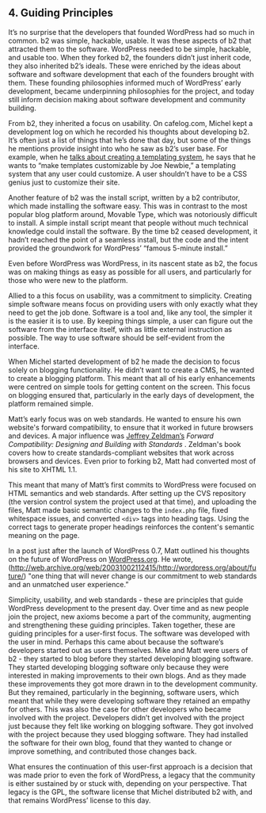 ## 4. Guiding Principles

It’s no surprise that the developers that founded WordPress had so much in common. b2 was simple, hackable, usable. It was these aspects of b2 that attracted them to the software. WordPress needed to be simple, hackable, and usable too. When they forked b2, the founders didn’t just inherit code, they also inherited b2’s ideals. These were enriched by the ideas about software and software development that each of the founders brought with them. These founding philosophies informed much of WordPress’ early development, became underpinning philosophies for the project, and today still inform decision making about software development and community building.

From b2, they inherited a focus on usability. On cafelog.com, Michel kept a development log on which he recorded his thoughts about developing b2. It’s often just a list of things that he’s done that day, but some of the things he mentions provide insight into who he saw as b2’s user base. For example, when he [talks about creating a templating system](http://cafelog.com/?p=30&tb=1), he says that he wants to “make templates customizable by Joe Newbie,” a templating system that any user could customize. A user shouldn’t have to be a CSS genius just to customize their site. 

 Another feature of b2 was the install script, written by a b2 contributor, which made installing the software easy. This was in contrast to the most popular blog platform around, Movable Type, which was notoriously difficult to install. A simple install script meant that people without much technical knowledge could install the software. By the time b2 ceased development, it hadn’t reached the point of a seamless install, but the code and the intent provided the groundwork for WordPress’ “famous 5-minute install.”

Even before WordPress was WordPress, in its nascent state as b2, the focus was on making things as easy as possible for all users, and particularly for those who were new to the platform. 

Allied to a this focus on usability, was a commitment to simplicity. Creating simple software means focus on providing users with only exactly what they need to get the job done. Software is a tool and, like any tool, the simpler it is the easier it is to use. By keeping things simple, a user can figure out the software from the interface itself, with as little external instruction as possible. The way to use software should be self-evident from the interface.

When Michel started development of b2 he made the decision to focus solely on blogging functionality. He didn’t want to create a CMS, he wanted to create a blogging platform. This meant that all of his early enhancements were centred on simple tools for getting content on the screen. This focus on blogging ensured that, particularly in the early days of development, the platform remained simple.  


Matt’s early focus was on web standards. He wanted to ensure his own website's forward compatibility, to ensure that it worked in future browsers and devices. A major influence was [Jeffrey Zeldman’s](http://www.digital-web.com/articles/999_of_websites_are_obsolete/) _Forward Compatibility: Designing and Building with Standards_ . Zeldman's book covers how to create standards-compliant websites that work across browsers and devices. Even prior to forking b2, Matt had converted most of his site to XHTML 1.1. 

This meant that many of Matt’s first commits to WordPress were focused on HTML semantics and web standards. After setting up the CVS repository (the version control system the project used at that time), and uploading the files, Matt made basic semantic changes to the `index.php` file, fixed whitespace issues, and converted `<div>` tags into heading tags. Using the correct tags to generate proper headings reinforces the content's semantic meaning on the page. 

In a post just after the launch of WordPress 0.7, Matt outlined his thoughts on the future of WordPress on [WordPress.org](http://WordPress.org). He wrote, (http://web.archive.org/web/20031002112415/http://wordpress.org/about/future/) "one thing that will never change is our commitment to web standards and an unmatched user experience.” 


Simplicity, usability, and web standards - these are principles that guide WordPress development to the present day. Over time and as new people join the project, new axioms become a part of the community, augmenting and strengthening these guiding principles. Taken together, these are guiding principles for a user-first focus. The software was developed with the user in mind. Perhaps this came about because the software’s developers started out as users themselves. Mike and Matt were users of b2 - they started to blog before they started developing blogging software. They started developing blogging software only because they were interested in making improvements to their own blogs. And as they made these improvements they got more drawn in to the development community. But they remained, particularly in the beginning, software users, which meant that while they were developing software they retained an empathy for others. This was also the case for other developers who became involved with the project. Developers didn’t get involved with the project just because they felt like working on blogging software. They got involved with the project because they used blogging software. They had installed the software for their own blog, found that they wanted to change or improve something, and contributed those changes back. 

What ensures the continuation of this user-first approach is a decision that was made prior to even the fork of WordPress, a legacy that the community is either sustained by or stuck with, depending on your perspective. That legacy is the GPL, the software license that Michel distributed b2 with, and that remains WordPress’ license to this day.